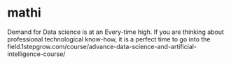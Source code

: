 # mathi
Demand for Data science is at an Every-time high. If you are thinking about professional technological know-how, it is a perfect time to go into the field.1stepgrow.com/course/advance-data-science-and-artificial-intelligence-course/
